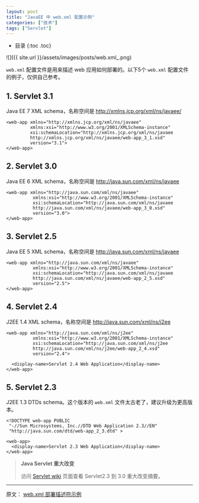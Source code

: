 ```yaml
---
layout: post
title: "JavaEE 中 web.xml 配置示例"
categories: ["技术"]
tags: ["Servlet"]
---
```


* 目录
{:toc .toc}

![]({{ site.url }}/assets/images/posts/web.xml_.png)

`web.xml` 配置文件是用来描述 web 应用如何部署的。以下5个 `web.xml` 配置文件的例子，仅供自己参考。

## 1. Servlet 3.1

Java EE 7 XML schema，名称空间是 http://xmlns.jcp.org/xml/ns/javaee/

```
<web-app xmlns="http://xmlns.jcp.org/xml/ns/javaee"
         xmlns:xsi="http://www.w3.org/2001/XMLSchema-instance"
         xsi:schemaLocation="http://xmlns.jcp.org/xml/ns/javaee 
         http://xmlns.jcp.org/xml/ns/javaee/web-app_3_1.xsd"
         version="3.1">
</web-app>
```

## 2. Servlet 3.0

Java EE 6 XML schema，名称空间是 http://java.sun.com/xml/ns/javaee

```
<web-app xmlns="http://java.sun.com/xml/ns/javaee"
          xmlns:xsi="http://www.w3.org/2001/XMLSchema-instance"
          xsi:schemaLocation="http://java.sun.com/xml/ns/javaee 
          http://java.sun.com/xml/ns/javaee/web-app_3_0.xsd"
          version="3.0">
</web-app>
```

## 3. Servlet 2.5

Java EE 5 XML schema，名称空间是 http://java.sun.com/xml/ns/javaee

```
<web-app xmlns="http://java.sun.com/xml/ns/javaee"
          xmlns:xsi="http://www.w3.org/2001/XMLSchema-instance"
          xsi:schemaLocation="http://java.sun.com/xml/ns/javaee 
          http://java.sun.com/xml/ns/javaee/web-app_2_5.xsd"
          version="2.5">
</web-app>
```

## 4. Servlet 2.4

J2EE 1.4 XML schema，名称空间是 http://java.sun.com/xml/ns/j2ee

```
<web-app xmlns="http://java.sun.com/xml/ns/j2ee"
          xmlns:xsi="http://www.w3.org/2001/XMLSchema-instance"
          xsi:schemaLocation="http://java.sun.com/xml/ns/j2ee 
          http://java.sun.com/xml/ns/j2ee/web-app_2_4.xsd"
          version="2.4">

  <display-name>Servlet 2.4 Web Application</display-name>
</web-app>
```

## 5. Servlet 2.3

J2EE 1.3 DTDs schema。这个版本的 `web.xml` 文件太古老了，建议升级为更高版本。

```
<!DOCTYPE web-app PUBLIC
 "-//Sun Microsystems, Inc.//DTD Web Application 2.3//EN"
 "http://java.sun.com/dtd/web-app_2_3.dtd" >

<web-app>
  <display-name>Servlet 2.3 Web Application</display-name>
</web-app>
```

>  **Java Servlet 重大改变**
>
> 访问 [Servlet wiki](http://en.wikipedia.org/wiki/Java_Servlet) 页面查看 Servlet2.3 到 3.0 重大改变摘要。

---

原文：
[web.xml 部署描述符示例](http://www.mkyong.com/web-development/the-web-xml-deployment-descriptor-examples/)

